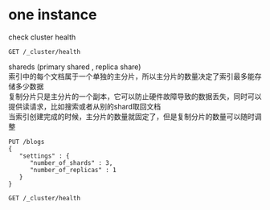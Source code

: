# one instance
check cluster health

    GET /_cluster/health

shareds (primary shared , replica share)  
索引中的每个文档属于一个单独的主分片，所以主分片的数量决定了索引最多能存储多少数据  
复制分片只是主分片的一个副本，它可以防止硬件故障导致的数据丢失，同时可以提供读请求，比如搜索或者从别的shard取回文档  
当索引创建完成的时候，主分片的数量就固定了，但是复制分片的数量可以随时调整  

    PUT /blogs
    {
       "settings" : {
          "number_of_shards" : 3,
          "number_of_replicas" : 1
       }
    }

    GET /_cluster/health

